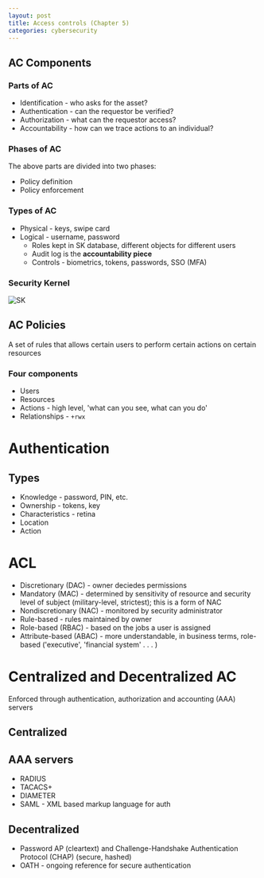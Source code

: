 ```yaml
---
layout: post
title: Access controls (Chapter 5)
categories: cybersecurity
---
```


## AC Components

### Parts of AC

- Identification - who asks for the asset?
- Authentication - can the requestor be verified?
- Authorization - what can the requestor access?
- Accountability - how can we trace actions to an individual?

### Phases of AC

The above parts are divided into two phases:

- Policy definition
- Policy enforcement

### Types of AC

- Physical - keys, swipe card
- Logical - username, password
  - Roles kept in SK database, different objects for different users
  - Audit log is the **accountability piece**
  - Controls - biometrics, tokens, passwords, SSO (MFA)

### Security Kernel

![SK](https://i.imgur.com/L4VDtRV.png)

## AC Policies

A set of rules that allows certain users to perform certain actions on certain resources

### Four components

- Users
- Resources
- Actions - high level, 'what can you see, what can you do'
- Relationships - `+rwx`

# Authentication

## Types

- Knowledge - password, PIN, etc.
- Ownership - tokens, key
- Characteristics - retina
- Location
- Action

# ACL

- Discretionary (DAC) - owner deciedes permissions
- Mandatory (MAC) - determined by sensitivity of resource and security level of subject (military-level, strictest); this is a form of NAC 
- Nondiscretionary (NAC) - monitored by security administrator
- Rule-based - rules maintained by owner
- Role-based (RBAC) - based on the jobs a user is assigned
- Attribute-based (ABAC) - more understandable, in business terms, role-based ('executive', 'financial system' . . . )

# Centralized and Decentralized AC

Enforced through authentication, authorization and accounting (AAA) servers

## Centralized

## AAA servers

- RADIUS
- TACACS+
- DIAMETER
- SAML - XML based markup language for auth

## Decentralized

- Password AP (cleartext) and Challenge-Handshake Authentication Protocol (CHAP) (secure, hashed)
- OATH - ongoing reference for secure authentication
